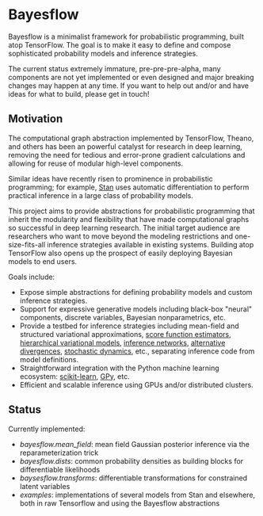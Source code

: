 # Bayesflow

Bayesflow is a minimalist framework for probabilistic programming, built atop TensorFlow. The goal is to make it easy to define and compose sophisticated probability models and inference strategies. 

The current status extremely immature, pre-pre-pre-alpha, many components are not yet implemented or even designed and major breaking changes may happen at any time. If you want to help out and/or and have ideas for what to build, please get in touch!

## Motivation

The computational graph abstraction implemented by TensorFlow, Theano, and others has been an powerful catalyst for research in deep learning, removing the need for tedious and error-prone gradient calculations and allowing for reuse of modular high-level components. 

Similar ideas have recently risen to prominence in probabilistic programming; for example, [Stan](http://mc-stan.org/) uses automatic differentiation to perform practical inference in a large class of  probability models. 

This project aims to provide abstractions for probabilistic programming that inherit the modularity and flexibility that have made computational graphs so successful in deep learning research. The initial target audience are researchers who want to move beyond the modeling restrictions and one-size-fits-all inference strategies available in existing systems. Building atop TensorFlow also opens up the prospect of easily deploying Bayesian models to end users. 

Goals include:
- Expose simple abstractions for defining probability models and custom inference strategies.
- Support for expressive generative models including black-box "neural" components, discrete variables, Bayesian nonparametrics, etc.
- Provide a testbed for inference strategies including mean-field and structured variational approximations, [score function estimators](http://approximateinference.org/accepted/WeberEtAl2015.pdf), [hierarchical variational models](http://arxiv.org/abs/1511.02386), [inference networks](http://arxiv.org/abs/1312.6114), [alternative divergences](http://arxiv.org/abs/1511.03243), [stochastic dynamics](http://www.icml-2011.org/papers/398_icmlpaper.pdf), etc., separating inference code from model definitions.
- Straightforward integration with the Python machine learning ecosystem: [scikit-learn](http://scikit-learn.org/stable/), [GPy](https://sheffieldml.github.io/GPy/), etc.
- Efficient and scalable inference using GPUs and/or distributed clusters. 

## Status

Currently implemented:
- *bayesflow.mean_field*: mean field Gaussian posterior inference via the reparameterization trick
- *bayesflow.dists*: common probability densities as building blocks for differentiable likelihoods
- *baysesflow.transforms*: differentiable transformations for constrained latent variables
- *examples*: implementations of several models from Stan and elsewhere, both in raw Tensorflow and using the Bayesflow abstractions


